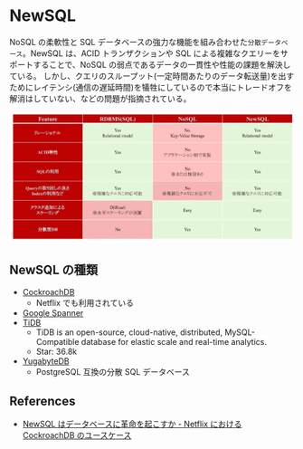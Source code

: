 # NewSQL

NoSQL の柔軟性と SQL データベースの強力な機能を組み合わせた`分散データベース`。NewSQL は、ACID トランザクションや SQL による複雑なクエリーをサポートすることで、NoSQL の弱点であるデータの一貫性や性能の課題を解決している。
しかし、クエリのスループット(一定時間あたりのデータ転送量)を出すためにレイテンシ(通信の遅延時間)を犠牲にしているので本当にトレードオフを解消はしていない、などの問題が指摘されている。

![db-comparison](https://github.com/hiromaily/documents/raw/main/images/db-comparison.webp "db-comparison")

## NewSQL の種類

- [CockroachDB](https://www.cockroachlabs.com/)
  - Netflix でも利用されている
- [Google Spanner](https://cloud.google.com/spanner)
- [TiDB](https://github.com/pingcap/tidb)
  - TiDB is an open-source, cloud-native, distributed, MySQL-Compatible database for elastic scale and real-time analytics.
  - Star: 36.8k
- [YugabyteDB](https://www.yugabyte.com/)
  - PostgreSQL 互換の分散 SQL データベース

## References

- [NewSQL はデータベースに革命を起こすか - Netflix における CockroachDB のユースケース](https://note.com/mickmack/n/n45ded3a4e342)
